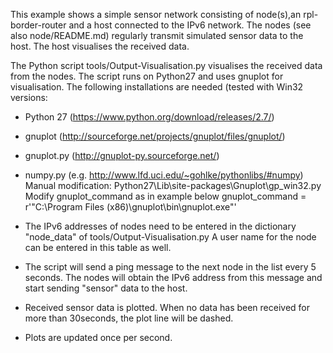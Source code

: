 This example shows a simple sensor network consisting of node(s),an rpl-border-router and a host connected to
the IPv6 network. The nodes (see also node/README.md) regularly transmit simulated sensor data to the host.
The host visualises the received data. 

The Python script tools/Output-Visualisation.py visualises the received data from the nodes.
The script runs on Python27 and uses gnuplot for visualisation. 
The following installations are needed (tested with Win32 versions:
- Python 27 (https://www.python.org/download/releases/2.7/)
- gnuplot (http://sourceforge.net/projects/gnuplot/files/gnuplot/)
- gnuplot.py (http://gnuplot-py.sourceforge.net/)
- numpy.py (e.g. http://www.lfd.uci.edu/~gohlke/pythonlibs/#numpy)
Manual modification:
Python27\Lib\site-packages\Gnuplot\gp_win32.py
Modify gnuplot_command as in example below
    gnuplot_command = r'"C:\Program Files (x86)\gnuplot\bin\gnuplot.exe"'

- The IPv6 addresses of nodes need to be entered in the dictionary "node_data" of tools/Output-Visualisation.py
  A user name for the node can be entered in this table as well.
- The script will send a ping message to the next node in the list every 5 seconds. The nodes will obtain
  the IPv6 address from this message and start sending "sensor" data to the host.
- Received sensor data is plotted. When no data has been received for more than 30seconds, the plot line
  will be dashed. 
- Plots are updated once per second.
 
  